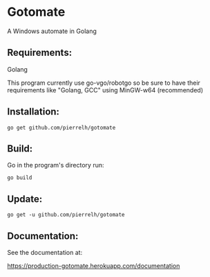 # Gotomate

A Windows automate in Golang

## Requirements:

Golang

This program currently use go-vgo/robotgo so be sure to have their requirements like "Golang, GCC" using MinGW-w64 (recommended)

## Installation:

```
go get github.com/pierrelh/gotomate
```

## Build:

Go in the program's directory run:
```
go build
```

## Update:
```
go get -u github.com/pierrelh/gotomate
```

## Documentation:

See the documentation at:

https://production-gotomate.herokuapp.com/documentation